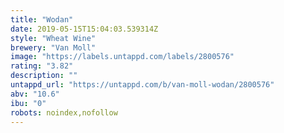 ```yaml
---
title: "Wodan"
date: 2019-05-15T15:04:03.539314Z
style: "Wheat Wine"
brewery: "Van Moll"
image: "https://labels.untappd.com/labels/2800576"
rating: "3.82"
description: ""
untappd_url: "https://untappd.com/b/van-moll-wodan/2800576"
abv: "10.6"
ibu: "0"
robots: noindex,nofollow
---
```

